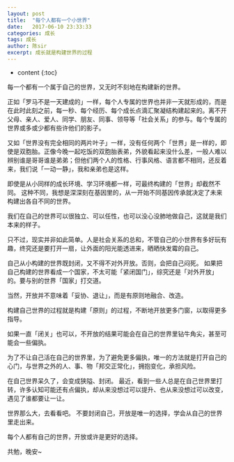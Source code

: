 ```yaml
---
layout: post
title:  "每个人都有一个小世界"
date:   2017-06-10 23:33:33
categories: 成长
tags: 成长
author: 陈sir
excerpt: 成长就是构建世界的过程
---
```

* content
{:toc}

每一个都有一个属于自己的世界，又无时不刻地在构建新的世界。

正如「罗马不是一天建成的」一样，每个人专属的世界也并非一天就形成的，而是在此时此刻之前，每一秒、每个经历、每个成长点滴汇聚凝结构建起来的。离不开父母、亲人、爱人、同学、朋友、同事、领导等「社会关系」的参与。每个专属的世界或多或少都有些许他们的影子。

又如「世界没有完全相同的两片叶子」一样，没有任何两个「世界」是一样的，即使是双胞胎。正像今晚一起吃饭的双胞胎表弟，外貌看起来没什么差，一般人难以辨别谁是哥哥谁是弟弟；但他们两个人的性格、行事风格、语言都不相同，还反着来，我们说「一动一静」，我和亲弟也是这样。

即使是从小同样的成长环境、学习环境都一样，可最终构建的「世界」却截然不同。
这种不同，我想是深深刻在基因里的，从一开始不同基因传承就决定了未来构建出各自不同的世界。

我们在自己的世界可以很独立、可以任性，也可以没心没肺地做自己，这就是我们本来的样子。

只不过，现实并非如此简单。人是社会关系的总和，不管自己的小世界有多好玩有趣，终究还是要打开一扇，让外面的阳光能透进来，晒晒快发霉的自己。

自己从小构建的世界既封闭，又不得不对外开放。否则，会把自己闷死。
如果把自己构建的世界看成一个国家，不太可能「紧闭国门」，综究还是「对外开放」的。要与别的世界「国家」打交道。

当然，开放并不意味着「妥协、退让」，而是有原则地融合、改造。

构建自己世界的过程就是构建「原则」的过程，不断地开放更多门窗，以取得更多指导。

如果一直「闭关」也可以，不开放的结果可能会在自己的世界里钻牛角尖，甚至可能会一些偏执。

为了不让自己活在自己的世界里，为了避免更多偏执，唯一的方法就是打开自己的心门，与世界之外的人、事、物「邦交正常化」，拥抱变化，承担风险。

在自己世界呆久了，会变成狭隘、封闭。
最近，看到一些人总是在自己世界里打转，许多认知可能还有点偏执，却从来没想过可以提升、也从来没想过可以改变，遇见了谁都要让一让。

世界那么大，去看看吧。
不要封闭自己，开放是唯一的选择，学会从自己的世界里走出来。

每个人都有自己的世界，开放或许是更好的选择。

共勉，晚安~






